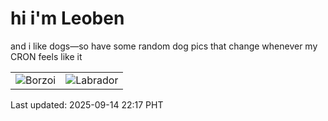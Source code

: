 # hi i'm Leoben

and i like dogs—so have some random dog pics that change whenever my CRON feels like it

|  |  |
|--------|----------|
| ![Borzoi](https://random-dog-vercel.vercel.app/api/random-borzoi?v=1757859454) | ![Labrador](https://random-dog-vercel.vercel.app/api/random-labrador?v=1757859454) |

Last updated: 2025-09-14 22:17 PHT
